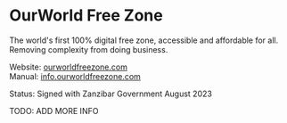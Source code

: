 # OurWorld Free Zone

The world's first 100% digital free zone, accessible and affordable for all. Removing complexity from doing business.

Website: [ourworldfreezone.com](https://freezone.ourworld.tf/)<br/>
Manual: [info.ourworldfreezone.com](https://ourworldfreezone.github.io/info_freezone/intro/intro_readme.html)

Status: Signed with Zanzibar Government August 2023

TODO: ADD MORE INFO